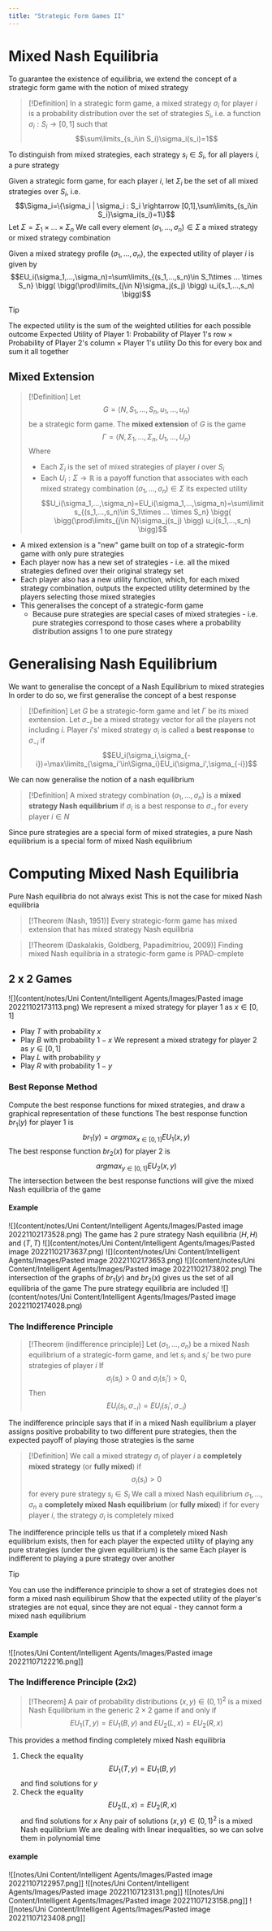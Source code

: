```yaml
---
title: "Strategic Form Games II"
---
```


# Mixed Nash Equilibria
To guarantee the existence of equilibria, we extend the concept of a strategic form game with the notion of mixed strategy

> [!Definition]
> In a strategic form game, a mixed strategy $\sigma_i$ for player $i$ is a probability distribution over the set of strategies $S_i$, i.e. a function $\sigma_i : S_i\rightarrow [0,1]$ such that $$\sum\limits_{s_i\in S_i}\sigma_i(s_i)=1$$

To distinguish from mixed strategies, each strategy $s_i\in S_i$, for all players $i$, a pure strategy

Given a strategic form game, for each player $i$, let $\Sigma_i$ be the set of all mixed strategies over $S_i$, i.e. $$\Sigma_i=\{\sigma_i | \sigma_i : S_i \rightarrow [0,1],\sum\limits_{s_i\in S_i}\sigma_i(s_i)=1\}$$
Let $\Sigma = \Sigma_1 \times ... \times \Sigma_n$
We call every element $(\sigma_1 ,..., \sigma_n)\in \Sigma$ a mixed strategy or mixed strategy combination

Given a mixed strategy profile $(\sigma_1,...,\sigma_n)$, the expected utility of player $i$ is given by $$EU_i(\sigma_1,...,\sigma_n)=\sum\limits_{(s_1,...,s_n)\in S_1\times ... \times S_n} \bigg( \bigg(\prod\limits_{j\in N}\sigma_j(s_j) \bigg) u_i(s_1,...,s_n) \bigg)$$
>[!Tip]
> The expected utility is the sum of the weighted utilities for each possible outcome
> Expected Utility of Player 1:
> Probability of Player 1's row $\times$ Probability of Player 2's column $\times$ Player 1's utility
> Do this for every box and sum it all together

## Mixed Extension
> [!Definition]
> Let $$G=\langle N,S_1,...,S_n,u_1,...,u_n\rangle$$
be a strategic form game. The **mixed extension** of $G$ is the game $$\Gamma = \langle N,\Sigma_1,..., \Sigma_n, U_1,...,U_n\rangle$$
Where
> - Each $\Sigma_i$ is the set of mixed strategies of player $i$ over $S_i$
> - Each $U_i : \Sigma \rightarrow \mathbb{R}$ is a payoff function that associates with each mixed strategy combination $(\sigma_1,...,\sigma_n)\in \Sigma$ its expected utility
$$U_i(\sigma_1,...,\sigma_n)=EU_i(\sigma_1,...,\sigma_n)=\sum\limits_{(s_1,...,s_n)\in S_1\times ... \times S_n} \bigg( \bigg(\prod\limits_{j\in N}\sigma_j(s_j) \bigg) u_i(s_1,...,s_n) \bigg)$$

- A mixed extension is a "new" game built on top of a strategic-form game with only pure strategies
- Each player now has a new set of strategies - i.e. all the mixed strategies defined over their original strategy set
- Each player also has a new utility function, which, for each mixed strategy combination, outputs the expected utility determined by the players selecting those mixed strategies
- This generalises the concept of a strategic-form game
	- Because pure strategies are special cases of mixed strategies - i.e. pure strategies correspond to those cases where a probability distribution assigns 1 to one pure strategy

# Generalising Nash Equilibrium
We want to generalise the concept of a Nash Equilibrium to mixed strategies
In order to do so, we first generalise the concept of a best response
> [!Definition]
> Let $G$ be a strategic-form game and let $\Gamma$ be its mixed exntension. Let $\sigma_{-i}$ be a mixed strategy vector for all the players not including $i$. Player $i$'s' mixed strategy $\sigma_i$ is called a **best response** to $\sigma_{-i}$ if $$EU_i(\sigma_i,\sigma_{-i})=\max\limits_{\sigma_i'\in\Sigma_i}EU_i(\sigma_i',\sigma_{-i})$$ 

We can now generalise the notion of a nash equilibrium
> [!Definition]
> A mixed strategy combination $(\sigma_1,...,\sigma_n)$ is a **mixed strategy Nash equilibrium** if $\sigma_i$ is a best response to $\sigma_{-i}$ for every player $i\in N$

Since pure strategies are a special form of mixed strategies, a pure Nash equilibrium is a special form of mixed Nash equilibrium
# Computing Mixed Nash Equilibria
Pure Nash equilibria do not always exist
This is not the case for mixed Nash equilibria
> [!Theorem (Nash, 1951)]
> Every strategic-form game has mixed extension that has mixed strategy Nash equilibria

> [!Theorem (Daskalakis, Goldberg, Papadimitriou, 2009)]
> Finding mixed Nash equilibria in a strategic-form game is PPAD-cmplete
## 2 x 2 Games
![](content/notes/Uni Content/Intelligent Agents/Images/Pasted image 20221102173113.png)
We represent a mixed strategy for player 1 as $x\in [0,1]$
- Play $T$ with probability $x$
- Play $B$ with probability $1-x$
We represent a mixed strategy for player 2 as $y\in [0,1]$
- Play $L$ with probability $y$
- Play $R$ with probability $1-y$
### Best Reponse Method
Compute the best response functions for mixed strategies, and draw a graphical representation of these functions
The best response function $br_1(y)$ for player 1 is $$br_1(y)=argmax_{x\in[0,1]}EU_1(x,y)$$
The best response function $br_2(x)$ for player 2 is $$argmax_{y\in[0,1]}EU_2(x,y)$$
The intersection between the best response functions will give the mixed Nash equilibria of the game
#### Example
![](content/notes/Uni Content/Intelligent Agents/Images/Pasted image 20221102173528.png)
The game has 2 pure strategy Nash equilibria $(H,H)$ and $(T,T)$
![](content/notes/Uni Content/Intelligent Agents/Images/Pasted image 20221102173637.png)
![](content/notes/Uni Content/Intelligent Agents/Images/Pasted image 20221102173653.png)
![](content/notes/Uni Content/Intelligent Agents/Images/Pasted image 20221102173802.png)
The intersection of the graphs of $br_1(y)$ and $br_2(x)$ gives us the set of all equilibria of the game
The pure strategy equilibria are included
![](content/notes/Uni Content/Intelligent Agents/Images/Pasted image 20221102174028.png)
### The Indifference Principle
> [!Theorem (indifference principle)]
> Let $(\sigma_1,...,\sigma_n)$ be a mixed Nash equilibrium of a strategic-form game, and let $s_i$ and $s_i'$ be two pure strategies of player $i$
> If $$\sigma_i(s_i)>0\text{ and }\sigma_i(s_i')>0,$$
> Then $$EU_i(s_i,\sigma_{-i})=EU_i(s_i',\sigma_{-i})$$

The indifference principle says that if in a mixed Nash equilibrium a player assigns positive probability to two different pure strategies, then the expected payoff of playing those strategies is the same
> [!Definition]
> We call a mixed strategy $\sigma_i$ of player $i$ a **completely mixed strategy** (or **fully mixed**) if $$\sigma_i(s_i)>0$$
> for every pure strategy $s_i\in S_i$
> We call a mixed Nash equilibrium $\sigma_1,...,\sigma_n$ a **completely mixed Nash equilibrium** (or **fully mixed**) if for every player $i$, the strategy $\sigma_i$ is completely mixed

The indifference principle tells us that if a completely mixed Nash equilibrium exists, then for each player the expected utility of playing any pure strategies (under the given equilibrium) is the same
Each player is indifferent to playing a pure strategy over another

>[!Tip]
>You can use the indifference principle to show a set of strategies does not form a mixed nash equilibirum
>Show that the expected utility of the player's strategies are not equal, since they are not equal - they cannot form a mixed nash equilibrium
#### Example
![[notes/Uni Content/Intelligent Agents/Images/Pasted image 20221107122216.png]]
### The Indifference Principle (2x2)
> [!Theorem]
> A pair of probability distributions $(x,y)\in (0,1)^2$ is a mixed Nash Equilibrium in the generic $2\times 2$ game if and only if $$EU_1(T,y)=EU_1(B,y)\text{ and }EU_2(L,x)=EU_2(R,x)$$

This provides a method finding completely mixed Nash equilibria
1. Check the equality $$EU_1(T,y)=EU_1(B,y)$$ and find solutions for $y$
2. Check the equality $$EU_2(L,x)=EU_2(R,x)$$ and find solutions for $x$
Any pair of solutions $(x,y)\in (0,1)^2$ is a mixed Nash equilibrium
We are dealing with linear inequalities, so we can solve them in polynomial time
#### example
![[notes/Uni Content/Intelligent Agents/Images/Pasted image 20221107122957.png]]
![[notes/Uni Content/Intelligent Agents/Images/Pasted image 20221107123131.png]]
![[notes/Uni Content/Intelligent Agents/Images/Pasted image 20221107123158.png]]
![[notes/Uni Content/Intelligent Agents/Images/Pasted image 20221107123408.png]]